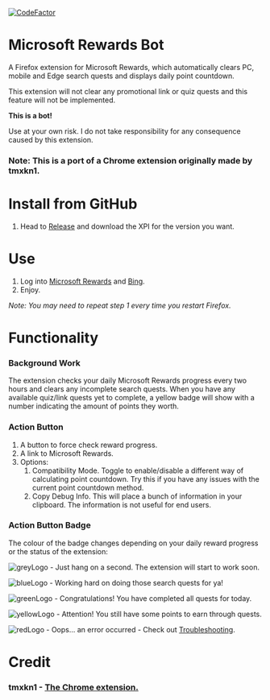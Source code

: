 [![CodeFactor](https://www.codefactor.io/repository/github/tmxkn1/microsoft-reward-chrome-ext/badge)](https://www.codefactor.io/repository/github/tmxkn1/microsoft-reward-chrome-ext)

# Microsoft Rewards Bot

A Firefox extension for Microsoft Rewards, which automatically clears PC, mobile and Edge search quests and displays daily point countdown.

This extension will not clear any promotional link or quiz quests and this feature will not be implemented.

**This is a bot!**

Use at your own risk. I do not take responsibility for any consequence caused by this extension.

### Note: This is a port of a Chrome extension originally made by tmxkn1.

# Install from GitHub

1. Head to [Release](https://github.com/eepymeowers/Microsoft-Reward-Firefox-Ext/releases) and download the XPI for the version you want.

# Use

1. Log into [Microsoft Rewards](https://account.microsoft.com/rewards) and [Bing](https://www.bing.com/).
2. Enjoy.

*Note: You may need to repeat step 1 every time you restart Firefox.*

# Functionality

### Background Work

The extension checks your daily Microsoft Rewards progress every two hours and clears any incomplete search quests. When you have any available quiz/link quests yet to complete, a yellow badge will show with a number indicating the amount of points they worth.

### Action Button

1. A button to force check reward progress.
2. A link to Microsoft Rewards.
3. Options:
   1. Compatibility Mode. Toggle to enable/disable a different way of calculating point countdown. Try this if you have any issues with the current point countdown method.
   2. Copy Debug Info. This will place a bunch of information in your clipboard. The information is not useful for end users.

### Action Button Badge

The colour of the badge changes depending on your daily reward progress or the status of the extension:

![greyLogo](https://github.com/eepymeowers/Microsoft-Reward-Firefox-Ext/blob/master/src/img/grey@1x.png?raw=true) - Just hang on a second. The extension will start to work soon.

![blueLogo](https://github.com/eepymeowers/Microsoft-Reward-Firefox-Ext/blob/master/src/img/busy@1x.png?raw=true) - Working hard on doing those search quests for ya!

![greenLogo](https://github.com/eepymeowers/Microsoft-Reward-Firefox-Ext/blob/master/src/img/done@1x.png?raw=true) - Congratulations! You have completed all quests for today.

![yellowLogo](https://github.com/eepymeowers/Microsoft-Reward-Firefox-Ext/blob/master/src/img/warn@1x.png?raw=true) - Attention! You still have some points to earn through quests.

![redLogo](https://github.com/eepymeowers/Microsoft-Reward-Firefox-Ext/blob/master/src/img/err@1x.png?raw=true) - Oops... an error occurred - Check out [Troubleshooting](TROUBLESHOOTING.md).


# Credit
### tmxkn1 - [The Chrome extension.](https://github.com/tmxkn1/Microsoft-Reward-Chrome-Ext)
